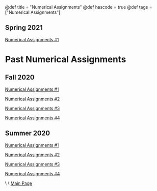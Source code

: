@def title = "Numerical Assignments"
@def hascode = true
@def tags = ["Numerical Assignments"]

## Spring 2021
[Numerical Assignments #1](ME_417_Control_of_Mechanical_Systems_Spring_2021_-_Num_Assignment_1.pdf)

# Past Numerical Assignments

## Fall 2020

[Numerical Assignments #1](ME_417_Control_of_Mechanical_Systems_Fall_2020_-_Num_Assignment_1.pdf)

[Numerical Assignments #2](ME_417_Control_of_Mechanical_Systems_Fall_2020_-_Num_Assignment_2.pdf)

[Numerical Assignments #3](ME_417_Control_of_Mechanical_Systems_Fall_2020_-_Num_Assignment_3.pdf)

[Numerical Assignments #4](ME_417_Control_of_Mechanical_Systems_Fall_2020_-_Num_Assignment_4.pdf)


## Summer 2020

[Numerical Assignments #1](ME_417_Control_of_Mechanical_Systems_Summer_2020_-_Num_Assignment_1.pdf)

[Numerical Assignments #2](ME_417_Control_of_Mechanical_Systems_Summer_2020_-_Num_Assignment_2.pdf)

[Numerical Assignments #3](ME_417_Control_of_Mechanical_Systems_Summer_2020_-_Num_Assignment_3.pdf)

[Numerical Assignments #4](ME_417_Control_of_Mechanical_Systems_Summer_2020_-_Num_Assignment_4.pdf)


\\
\\
[Main Page](/index.html)